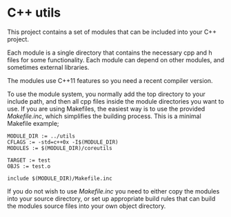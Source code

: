 C++ utils
=========

This project contains a set of modules that can be included into your C++ project.

Each module is a single directory that contains the necessary cpp and h files for some functionality.
Each module can depend on other modules, and sometimes external libraries.

The modules use C++11 features so you need a recent compiler version.

To use the module system, you normally add the top directory to your include path, and then all cpp files inside
the module directories you want to use. If you are using Makefiles, the easiest way is to use the provided
*Makefile.inc*, which simplifies the building process. This is a minimal Makefile example;

	MODULE_DIR := ../utils
	CFLAGS := -std=c++0x -I$(MODULE_DIR)
	MODULES := $(MODULE_DIR)/coreutils

	TARGET := test
	OBJS := test.o

	include $(MODULE_DIR)/Makefile.inc

If you do not wish to use *Makefile.inc* you need to either copy the modules into your source directory, or
set up appropriate build rules that can build the modules source files into your own object directory.